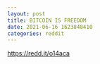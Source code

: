 ```yaml
--- 
layout: post 
title: BITCOIN IS FREEDOM 
date: 2021-06-16 1623848410 
categories: reddit 
--- 
```

https://redd.it/o14aca